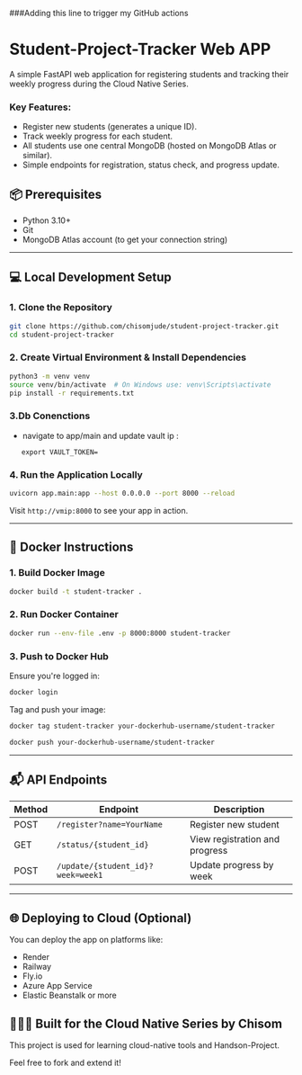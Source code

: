 ###Adding this line to trigger my GitHub actions


# Student-Project-Tracker Web APP
A simple FastAPI web application for registering students and tracking their weekly progress during the Cloud Native Series.

### Key Features:
- Register new students (generates a unique ID).
- Track weekly progress for each student.
- All students use one central MongoDB (hosted on MongoDB Atlas or similar).
- Simple endpoints for registration, status check, and progress update.

## 📦 Prerequisites
- Python 3.10+
- Git
- MongoDB Atlas account (to get your connection string)

---

## 💻 Local Development Setup

### 1. Clone the Repository
```bash
git clone https://github.com/chisomjude/student-project-tracker.git
cd student-project-tracker
```

### 2. Create Virtual Environment & Install Dependencies
```bash
python3 -m venv venv
source venv/bin/activate  # On Windows use: venv\Scripts\activate
pip install -r requirements.txt
```

### 3.Db Conenctions
- navigate to app/main and update vault ip :

```export VAULT_ADDR=
   export VAULT_TOKEN=
```

### 4. Run the Application Locally
```bash
uvicorn app.main:app --host 0.0.0.0 --port 8000 --reload
```
Visit `http://vmip:8000` to see your app in action.

---

## 🐳 Docker Instructions

### 1. Build Docker Image
```bash
docker build -t student-tracker .
```

### 2. Run Docker Container
```bash
docker run --env-file .env -p 8000:8000 student-tracker
```

### 3. Push to Docker Hub
Ensure you're logged in:
```bash
docker login
```
Tag and push your image:
```bash
docker tag student-tracker your-dockerhub-username/student-tracker

docker push your-dockerhub-username/student-tracker
```

---

## 📬 API Endpoints

| Method | Endpoint | Description |
|--------|----------|-------------|
| POST   | `/register?name=YourName` | Register new student |
| GET    | `/status/{student_id}`    | View registration and progress |
| POST   | `/update/{student_id}?week=week1` | Update progress by week |

---

## 🌐 Deploying to Cloud (Optional)
You can deploy the app on platforms like:
- Render
- Railway
- Fly.io
- Azure App Service
- Elastic Beanstalk or more


## 👩🏽‍💻 Built for the Cloud Native Series by Chisom
This project is used for learning cloud-native tools and Handson-Project.

Feel free to fork and extend it!
